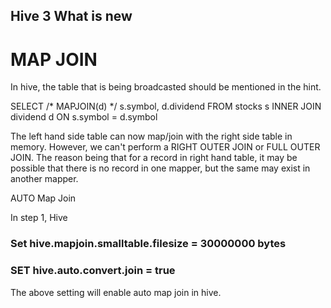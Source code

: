 ## Hive 3 What is new


# MAP JOIN 
In hive, the table that is being broadcasted should be mentioned in the hint. 

SELECT /* MAPJOIN(d) */ s.symbol, d.dividend
FROM stocks s INNER JOIN dividend d 
ON s.symbol = d.symbol

The left hand side table can now map/join with the right side table in memory. However, we can't perform a RIGHT OUTER JOIN or FULL OUTER JOIN. The reason being that for a record in right hand table, it may be possible that there is no record in one mapper, but the same may exist in another mapper. 

AUTO Map Join 

In step 1, Hive 

### Set hive.mapjoin.smalltable.filesize = 30000000 bytes


### SET hive.auto.convert.join = true

The above setting will enable auto map join in hive. 
